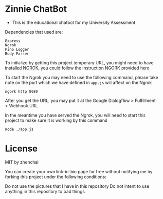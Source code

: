 # Zinnie ChatBot
- This is the educational chatbot for my University Assessment 

Dependencies that used are: 
```
Express
Ngrok
Pino Logger
Body Parser
```

To initialize by getting this project temporary URL, you might need to have installed [NGROK](https://ngrok.com/), you could follow the instruction NGORK provided [here](https://ngrok.com/download)

To start the Ngrok you may need to use the following command, please take note on the port which we have defined in `app.js` will affect on the Ngrok
```shell
ngork http 8080
```

After you get the URL, you may put it at the Google Dialogflow > Fulfillment > Webhook URL

In the meantime you have served the Ngrok, you will need to start this project to make sure it is working by this command
```shell
node ./app.js
```


# License
MIT by zhenchai

You can create your own link-in-bio page for free without notifying me by forking this project under the following conditions:

Do not use the pictures that I have in this repository
Do not intent to use anything in this repository to bad things 